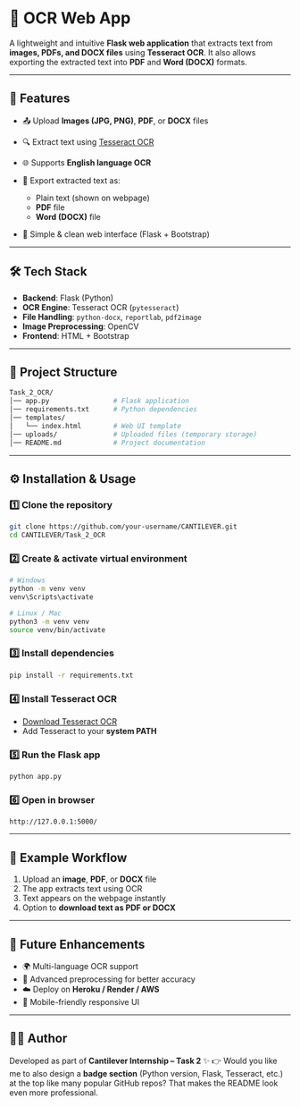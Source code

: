 # 📝 OCR Web App

A lightweight and intuitive **Flask web application** that extracts text from **images, PDFs, and DOCX files** using **Tesseract OCR**.
It also allows exporting the extracted text into **PDF** and **Word (DOCX)** formats.

---

## 🚀 Features

* 📤 Upload **Images (JPG, PNG)**, **PDF**, or **DOCX** files
* 🔍 Extract text using [Tesseract OCR](https://github.com/tesseract-ocr/tesseract)
* 🌐 Supports **English language OCR**
* 💾 Export extracted text as:

  * Plain text (shown on webpage)
  * **PDF** file
  * **Word (DOCX)** file
* 🎨 Simple & clean web interface (Flask + Bootstrap)

---

## 🛠 Tech Stack

* **Backend**: Flask (Python)
* **OCR Engine**: Tesseract OCR (`pytesseract`)
* **File Handling**: `python-docx`, `reportlab`, `pdf2image`
* **Image Preprocessing**: OpenCV
* **Frontend**: HTML + Bootstrap

---

## 📂 Project Structure

```bash
Task_2_OCR/
│── app.py                # Flask application
│── requirements.txt      # Python dependencies
│── templates/
│   └── index.html        # Web UI template
│── uploads/              # Uploaded files (temporary storage)
│── README.md             # Project documentation
```

---

## ⚙️ Installation & Usage

### 1️⃣ Clone the repository

```bash
git clone https://github.com/your-username/CANTILEVER.git
cd CANTILEVER/Task_2_OCR
```

### 2️⃣ Create & activate virtual environment

```bash
# Windows
python -m venv venv
venv\Scripts\activate  

# Linux / Mac
python3 -m venv venv
source venv/bin/activate
```

### 3️⃣ Install dependencies

```bash
pip install -r requirements.txt
```

### 4️⃣ Install Tesseract OCR

* [Download Tesseract OCR](https://github.com/tesseract-ocr/tesseract)
* Add Tesseract to your **system PATH**

### 5️⃣ Run the Flask app

```bash
python app.py
```

### 6️⃣ Open in browser

```
http://127.0.0.1:5000/
```

---

## 📸 Example Workflow

1. Upload an **image**, **PDF**, or **DOCX** file
2. The app extracts text using OCR
3. Text appears on the webpage instantly
4. Option to **download text as PDF or DOCX**

---

## 🎯 Future Enhancements

* 🌍 Multi-language OCR support
* 🤖 Advanced preprocessing for better accuracy
* ☁️ Deploy on **Heroku / Render / AWS**
* 📱 Mobile-friendly responsive UI

---

## 👨‍💻 Author

Developed as part of **Cantilever Internship – Task 2** ✨
👉 Would you like me to also design a **badge section** (Python version, Flask, Tesseract, etc.) at the top like many popular GitHub repos? That makes the README look even more professional.
